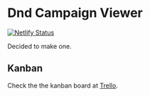 # Dnd Campaign Viewer

[![Netlify Status](https://api.netlify.com/api/v1/badges/70678834-a524-4dd3-883d-ae6428d298cf/deploy-status)](https://dnd-cv.netlify.app/)

Decided to make one.

## Kanban

Check the the kanban board at [Trello](https://trello.com/b/oTPXSGmp/dndcv-development).

